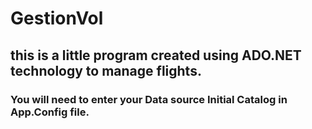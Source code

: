 # GestionVol
## this is a little program created using ADO.NET technology to manage flights.
### You will need to enter your Data source Initial Catalog in App.Config file.

